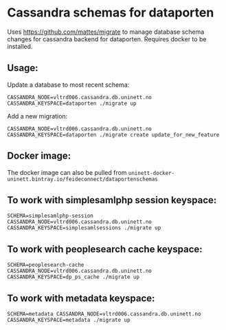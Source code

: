 # Cassandra schemas for dataporten

Uses https://github.com/mattes/migrate to manage database schema changes for cassandra backend for dataporten. Requires docker to be installed.

## Usage:

Update a database to most recent schema:

```
CASSANDRA_NODE=vltrd006.cassandra.db.uninett.no CASSANDRA_KEYSPACE=dataporten ./migrate up
```

Add a new migration:

```
CASSANDRA_NODE=vltrd006.cassandra.db.uninett.no CASSANDRA_KEYSPACE=dataporten ./migrate create update_for_new_feature
```

## Docker image:

The docker image can also be pulled from `uninett-docker-uninett.bintray.io/feideconnect/dataportenschemas`

## To work with simplesamlphp session keyspace:

```
SCHEMA=simplesamlphp-session CASSANDRA_NODE=vltrd006.cassandra.db.uninett.no CASSANDRA_KEYSPACE=simplesamlsessions ./migrate up
```

## To work with peoplesearch cache keyspace:

```
SCHEMA=peoplesearch-cache CASSANDRA_NODE=vltrd006.cassandra.db.uninett.no CASSANDRA_KEYSPACE=dp_ps_cache ./migrate up
```

## To work with metadata keyspace:

```
SCHEMA=metadata CASSANDRA_NODE=vltrd006.cassandra.db.uninett.no CASSANDRA_KEYSPACE=metadata ./migrate up
```

